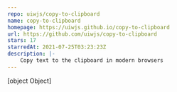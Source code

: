 ```yaml
---
repo: uiwjs/copy-to-clipboard
name: copy-to-clipboard
homepage: https://uiwjs.github.io/copy-to-clipboard
url: https://github.com/uiwjs/copy-to-clipboard
stars: 17
starredAt: 2021-07-25T03:23:23Z
description: |-
    Copy text to the clipboard in modern browsers
---
```


[object Object]
